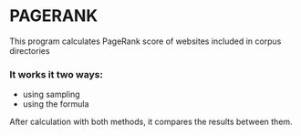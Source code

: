 # PAGERANK
This program calculates PageRank score of websites included in corpus directories

### It works it two ways:

- using sampling
- using the formula

After calculation with both methods, it compares the results between them. 